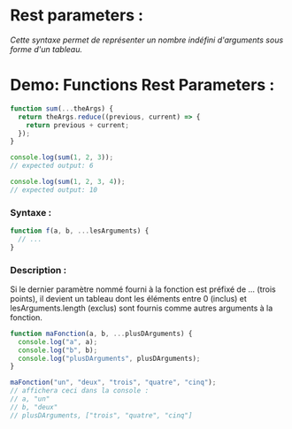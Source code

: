 # Rest parameters :
_Cette syntaxe permet de représenter un nombre indéfini d'arguments sous forme d'un tableau._

# Demo: Functions Rest Parameters :

````js
function sum(...theArgs) {
  return theArgs.reduce((previous, current) => {
    return previous + current;
  });
}

console.log(sum(1, 2, 3));
// expected output: 6

console.log(sum(1, 2, 3, 4));
// expected output: 10
````

### Syntaxe :

````js
function f(a, b, ...lesArguments) {
  // ...
}
````

### Description :

Si le dernier paramètre nommé fourni à la fonction est préfixé de ... (trois points), il devient un tableau dont les éléments entre 0 (inclus) et lesArguments.length (exclus) sont fournis comme autres arguments à la fonction.

````js
function maFonction(a, b, ...plusDArguments) {
  console.log("a", a);
  console.log("b", b);
  console.log("plusDArguments", plusDArguments);
}

maFonction("un", "deux", "trois", "quatre", "cinq");
// affichera ceci dans la console :
// a, "un"
// b, "deux"
// plusDArguments, ["trois", "quatre", "cinq"]
````

